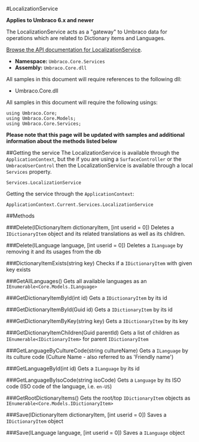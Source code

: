 #LocalizationService

**Applies to Umbraco 6.x and newer**

The LocalizationService acts as a "gateway" to Umbraco data for operations which are related to Dictionary items and Languages.

[Browse the API documentation for LocalizationService](https://our.umbraco.org/apidocs/csharp/api/Umbraco.Core.Services.LocalizationService.html).

 * **Namespace:** `Umbraco.Core.Services` 
 * **Assembly:** `Umbraco.Core.dll`

All samples in this document will require references to the following dll:

* Umbraco.Core.dll

All samples in this document will require the following usings:
	
	using Umbraco.Core;
	using Umbraco.Core.Models;
	using Umbraco.Core.Services;

**Please note that this page will be updated with samples and additional information about the methods listed below**

##Getting the service
The LocalizationService is available through the `ApplicationContext`, but the if you are using a `SurfaceController` or the `UmbracoUserControl` then the LocalizationService is available through a local `Services` property.

	Services.LocalizationService

Getting the service through the `ApplicationContext`:

	ApplicationContext.Current.Services.LocalizationService

##Methods

###Delete(IDictionaryItem dictionaryItem, [int userid = 0])
Deletes a `IDictionaryItem` object and its related translations as well as its children.

###Delete(ILanguage language, [int userid = 0])
Deletes a `ILanguage` by removing it and its usages from the db 

###DictionaryItemExists(string key)
Checks if a `IDictionaryItem` with given key exists

###GetAllLanguages()
Gets all available languages as an `IEnumerable<Core.Models.ILanguage>`

###GetDictionaryItemById(int id)
Gets a `IDictionaryItem` by its id

###GetDictionaryItemById(Guid id)
Gets a `IDictionaryItem` by its id

###GetDictionaryItemByKey(string key)
Gets a `IDictionaryItem` by its key

###GetDictionaryItemChildren(Guid parentId)
Gets a list of children as `IEnumerable<IDictionaryItem>` for parent `IDictionaryItem`

###GetLanguageByCultureCode(string cultureName)
Gets a `ILanguage` by its culture code  (Culture Name - also referred to as 'Friendly name')

###GetLanguageById(int id)
Gets a `ILanguage` by its id 

###GetLanguageByIsoCode(string isoCode)
Gets a `Language` by its ISO code (ISO code of the language, i.e. `en-US`)

###GetRootDictionaryItems()
Gets the root/top `IDictionaryItem` objects as `IEnumerable<Core.Models.IDictionaryItem>`

###Save(IDictionaryItem dictionaryItem, [int userid = 0])
Saves a `IDictionaryItem` object

###Save(ILanguage language, [int userid = 0])
Saves a `ILanguage` object
